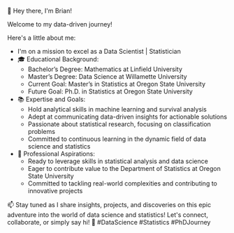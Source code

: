 👋 Hey there, I'm Brian!

Welcome to my data-driven journey!

Here's a little about me:

- I'm on a mission to excel as a Data Scientist | Statistician
- 🎓 Educational Background:
  - Bachelor’s Degree: Mathematics at Linfield University
  - Master’s Degree: Data Science at Willamette University
  - Current Goal: Master’s in Statistics at Oregon State University
  - Future Goal: Ph.D. in Statistics at Oregon State University
- 📚 Expertise and Goals:
  - Hold analytical skills in machine learning and survival analysis
  - Adept at communicating data-driven insights for actionable solutions
  - Passionate about statistical research, focusing on classification problems
  - Committed to continuous learning in the dynamic field of data science and statistics
- 🌌 Professional Aspirations:
  - Ready to leverage skills in statistical analysis and data science
  - Eager to contribute value to the Department of Statistics at Oregon State University
  - Committed to tackling real-world complexities and contributing to innovative projects

📫 Stay tuned as I share insights, projects, and discoveries on this epic adventure into the world of data science and statistics! Let's connect, collaborate, or simply say hi! 🚀 #DataScience #Statistics #PhDJourney

<!---
bcervantesalvarez/bcervantesalvarez is a ✨ special ✨ repository because its `README.md` (this file) appears on your GitHub profile.
You can click the Preview link to take a look at your changes.
--->
